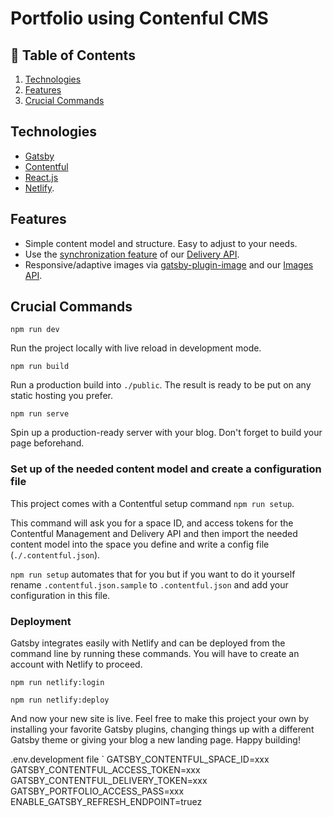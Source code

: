 # Portfolio using Contenful CMS


## 🚩 Table of Contents

1. [Technologies](#technologies)
2. [Features](#features)
3. [Crucial Commands](#crucial-commands)


## Technologies

- [Gatsby](http://gatsbyjs.com/)
- [Contentful](https://www.contentful.com)
- [React.js](https://reactjs.org/)
- [Netlify](https://www.netlify.com/).


## Features

- Simple content model and structure. Easy to adjust to your needs.
- Use the [synchronization feature](https://www.contentful.com/developers/docs/references/content-delivery-api/#/reference/synchronization) of our [Delivery API](https://www.contentful.com/developers/docs/references/content-delivery-api/).
- Responsive/adaptive images via [gatsby-plugin-image](https://www.gatsbyjs.org/packages/gatsby-plugin-image/) and our [Images API](https://www.contentful.com/developers/docs/references/content-delivery-api/#/reference/synchronization/initial-synchronization-of-entries-of-a-specific-content-type).

## Crucial Commands

`npm run dev`

Run the project locally with live reload in development mode.

`npm run build`

Run a production build into `./public`. The result is ready to be put on any static hosting you prefer.

 `npm run serve`

Spin up a production-ready server with your blog. Don't forget to build your page beforehand.


### Set up of the needed content model and create a configuration file

This project comes with a Contentful setup command `npm run setup`.

This command will ask you for a space ID, and access tokens for the Contentful Management and Delivery API and then import the needed content model into the space you define and write a config file (`./.contentful.json`).

`npm run setup` automates that for you but if you want to do it yourself rename `.contentful.json.sample` to `.contentful.json` and add your configuration in this file.

### Deployment

Gatsby integrates easily with Netlify and can be deployed from the command line by running these commands. You will have to create an account with Netlify to proceed.

`npm run netlify:login`

`npm run netlify:deploy`

And now your new site is live. Feel free to make this project your own by installing your favorite Gatsby plugins, changing things up with a different Gatsby theme or giving your blog a new landing page. Happy building!

.env.development file 
`
GATSBY_CONTENTFUL_SPACE_ID=xxx
GATSBY_CONTENTFUL_ACCESS_TOKEN=xxx
GATSBY_CONTENTFUL_DELIVERY_TOKEN=xxx
GATSBY_PORTFOLIO_ACCESS_PASS=xxx
ENABLE_GATSBY_REFRESH_ENDPOINT=truez
